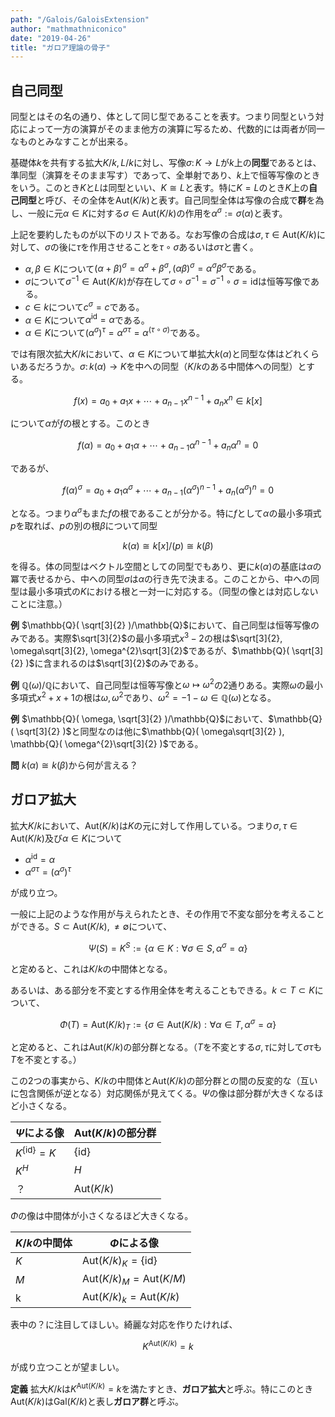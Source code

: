 ```yaml
---
path: "/Galois/GaloisExtension"
author: "mathmathniconico"
date: "2019-04-26"
title: "ガロア理論の骨子"
---
```


## 自己同型

同型とはその名の通り、体として同じ型であることを表す。つまり同型という対応によって一方の演算がそのまま他方の演算に写るため、代数的には両者が同一なものとみなすことが出来る。

基礎体$k$を共有する拡大$K/k, L/k$に対し、写像$\sigma\colon K\rightarrow L$が$k$上の**同型**であるとは、準同型（演算をそのまま写す）であって、全単射であり、$k$上で恒等写像のときをいう。このとき$K$と$L$は同型といい、$K\cong L$と表す。特に$K=L$のとき$K$上の**自己同型**と呼び、その全体を$\mathrm{Aut}( K/k )$と表す。自己同型全体は写像の合成で**群**を為し、一般に元$\alpha\in K$に対する$\sigma\in\mathrm{Aut}( K/k )$の作用を$\alpha^{\sigma}:=\sigma( \alpha )$と表す。

上記を要約したものが以下のリストである。なお写像の合成は$\sigma, \tau\in\mathrm{Aut}( K/k )$に対して、$\sigma$の後に$\tau$を作用させることを$\tau\circ\sigma$あるいは$\sigma\tau$と書く。

- $\alpha, \beta\in K$について$( \alpha+\beta )^{\sigma}=\alpha^{\sigma}+\beta^{\sigma}, ( \alpha\beta )^{\sigma}=\alpha^{\sigma}\beta^{\sigma}$である。
- $\sigma$について$\sigma^{-1}\in\mathrm{Aut}( K/k )$が存在して$\sigma\circ\sigma^{-1}=\sigma^{-1}\circ\sigma=\mathrm{id}$は恒等写像である。
- $c\in k$について$c^{\sigma}=c$である。
- $\alpha\in K$について$\alpha^{\mathrm{id}}=\alpha$である。
- $\alpha\in K$について$( \alpha^{\sigma} )^{\tau}=\alpha^{\sigma\tau}=\alpha^{( \tau\circ\sigma )}$である。

では有限次拡大$K/k$において、$\alpha\in K$について単拡大$k( \alpha )$と同型な体はどれくらいあるだろうか。$\sigma\colon k( \alpha )\rightarrow K$を中への同型（$K/k$のある中間体への同型）とする。

$$
f( x )=a_{0}+a_{1}x+\dotsb+a_{n-1}x^{n-1}+a_{n}x^{n}\in k\lbrack x \rbrack
$$

について$\alpha$が$f$の根とする。このとき

$$
f( \alpha )=a_{0}+a_{1}\alpha+\dotsb+a_{n-1}\alpha^{n-1}+a_{n}\alpha^{n}=0
$$

であるが、

$$
f( \alpha )^{\sigma}=a_{0}+a_{1}\alpha^{\sigma}+\dotsb+a_{n-1}( \alpha^{\sigma} )^{n-1}+a_{n}( \alpha^{\sigma} )^{n}=0
$$

となる。つまり$\alpha^{\sigma}$もまた$f$の根であることが分かる。特に$f$として$\alpha$の最小多項式$p$を取れば、$p$の別の根$\beta$について同型

$$
k( \alpha )\cong k\lbrack x \rbrack/( p )\cong k( \beta )
$$

を得る。体の同型はベクトル空間としての同型でもあり、更に$k( \alpha )$の基底は$\alpha$の冪で表せるから、中への同型$\sigma$は$\alpha$の行き先で決まる。このことから、中への同型は最小多項式の$K$における根と一対一に対応する。（同型の像とは対応しないことに注意。）

**例** $\mathbb{Q}( \sqrt[3]{2} )/\mathbb{Q}$において、自己同型は恒等写像のみである。実際$\sqrt[3]{2}$の最小多項式$x^{3}-2$の根は$\sqrt[3]{2}, \omega\sqrt[3]{2}, \omega^{2}\sqrt[3]{2}$であるが、$\mathbb{Q}( \sqrt[3]{2} )$に含まれるのは$\sqrt[3]{2}$のみである。

**例** $\mathbb{Q}( \omega )/\mathbb{Q}$において、自己同型は恒等写像と$\omega\mapsto \omega^{2}$の2通りある。実際$\omega$の最小多項式$x^{2}+x+1$の根は$\omega, \omega^{2}$であり、$\omega^{2}=-1-\omega\in\mathbb{Q}( \omega )$となる。

**例** $\mathbb{Q}( \omega, \sqrt[3]{2} )/\mathbb{Q}$において、$\mathbb{Q}( \sqrt[3]{2} )$と同型なのは他に$\mathbb{Q}( \omega\sqrt[3]{2} ), \mathbb{Q}( \omega^{2}\sqrt[3]{2} )$である。

**問** $k( \alpha )\cong k( \beta )$から何が言える？



## ガロア拡大

拡大$K/k$において、$\mathrm{Aut}( K/k )$は$K$の元に対して作用している。つまり$\sigma, \tau\in\mathrm{Aut}( K/k )$及び$\alpha\in K$について

- $\alpha^{\mathrm{id}}=\alpha$
- $\alpha^{\sigma\tau}=( \alpha^{\sigma} )^{\tau}$

が成り立つ。

一般に上記のような作用が与えられたとき、その作用で不変な部分を考えることができる。$S\subset\mathrm{Aut}( K/k ), \neq\emptyset$について、

$$
\Psi( S )=K^{S}:=\lbrace \alpha\in K : \forall\sigma\in S, \alpha^{\sigma}=\alpha \rbrace
$$

と定めると、これは$K/k$の中間体となる。

あるいは、ある部分を不変とする作用全体を考えることもできる。$k\subset T\subset K$について、

$$
\Phi( T )=\mathrm{Aut}( K/k )_{T}:=\lbrace \sigma\in\mathrm{Aut}( K/k ) : \forall\alpha\in T, \alpha^{\sigma}=\alpha \rbrace
$$

と定めると、これは$\mathrm{Aut}( K/k )$の部分群となる。（$T$を不変とする$\sigma, \tau$に対して$\sigma\tau$も$T$を不変とする。）

この2つの事実から、$K/k$の中間体と$\mathrm{Aut}( K/k )$の部分群との間の反変的な（互いに包含関係が逆となる）対応関係が見えてくる。$\Psi$の像は部分群が大きくなるほど小さくなる。

| $\Psi$による像 | $\mathrm{Aut}( K/k )$の部分群 |
|-|-|
| $K^{\lbrace \mathrm{id} \rbrace}=K$ | $\lbrace\mathrm{id}\rbrace$ |
| $K^{H}$ | $H$ |
| ？ | $\mathrm{Aut}( K/k )$ |

$\Phi$の像は中間体が小さくなるほど大きくなる。

| $K/k$の中間体 | $\Phi$による像 |
|-|-|
| $K$ | $\mathrm{Aut}( K/k )_{K}=\lbrace \mathrm{id} \rbrace$ |
| $M$ | $\mathrm{Aut}( K/k )_{M}=\mathrm{Aut}( K/M )$ |
| k | $\mathrm{Aut}( K/k )_{k}=\mathrm{Aut}( K/k )$ |

表中の？に注目してほしい。綺麗な対応を作りたければ、

$$
K^{\mathrm{Aut}( K/k )}=k
$$

が成り立つことが望ましい。

**定義** 拡大$K/k$は$K^{\mathrm{Aut}( K/k )}=k$を満たすとき、**ガロア拡大**と呼ぶ。特にこのとき$\mathrm{Aut}( K/k )$は$\mathrm{Gal}( K/k )$と表し**ガロア群**と呼ぶ。
